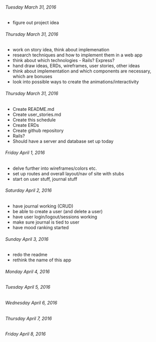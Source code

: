 ###### Tuesday March 31, 2016
 - figure out project idea

###### Thursday March 31, 2016
 - work on story idea, think about implemenation
 - research techniques and how to implement them in a web app
 - think about which technologies - Rails? Express?
 - hand draw ideas, ERDs, wireframes, user stories, other ideas
 - think about implementation and which components are necessary, which are bonuses
 - look into possible ways to create the animations/interactivity

###### Thursday March 31, 2016
- Create README.md
- Create user_stories.md
- Create this schedule
- Create ERDs
- Create github repository
- Rails?
- Should have a server and database set up today


###### Friday April 1, 2016
- delve further into wireframes/colors etc.
- set up routes and overall layout/nav of site with stubs
- start on user stuff, journal stuff

###### Saturday April 2, 2016
- have journal working (CRUD)
- be able to create a user (and delete a user)
- have user login/logout/sessions working
- make sure journal is tied to user
- have mood ranking started


###### Sunday April 3, 2016
- redo the readme
- rethink the name of this app

###### Monday April 4, 2016

###### Tuesday April 5, 2016

###### Wednesday April 6, 2016

###### Thursday April 7, 2016

###### Friday April 8, 2016
